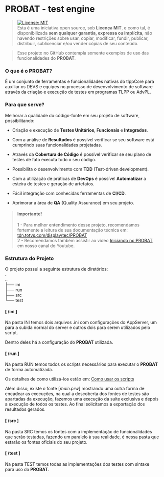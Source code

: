 # PROBAT - test engine

> [![License: MIT](https://img.shields.io/badge/License-MIT-yellow.svg)](https://opensource.org/licenses/MIT)<br>Esta é uma iniciativa open source, sob **Licença MIT**, e como tal, é disponibilizada **sem qualquer garantia, expressa ou implícita**, não havendo restrições sobre usar, copiar, modificar, fundir, publicar, distribuir, sublicenciar e/ou vender cópias de seu conteúdo.

> Esse projeto no GitHub contempla somente exemplos de uso das funcionalidades do **PROBAT**.

### O que é o PROBAT?

É um conjunto de ferramentas e funcionalidades nativas do tlppCore para auxiliar os DEVS e equipes no processo de desenvolvimento de software através da criação e execução de testes em programas TLPP ou AdvPL.

### Para que serve?

Melhorar a qualidade do código-fonte em seu projeto de software, possibilitando: 

* Criação e execução de **Testes Unitários**, **Funcionais** e **Integrados**.

* Com a análise de **Resultados** é possível verificar se seu software está cumprindo suas funcionalidades projetadas.

* Através da **Cobertura de Código** é possível verificar se seu plano de testes de fato executa todo o seu código.

* Possibilita o desenvolvimento com **TDD** (Test-driven development).

* Com a utilização de práticas de **DevOps** é possível **Automatizar** a esteira de testes e geração de artefatos.

* Fácil integração com conhecidas ferramentas de **CI/CD**.

* Aprimorar a área de **QA** (Quality Assurance) em seu projeto.


> #### Importante!
> 
> 1 - Para melhor entendimento desse projeto, recomendamos fortemente a leitura de sua documentação técnica em: [tdn.totvs.com/display/tec/PROBAT](https://tdn.totvs.com/display/tec/PROBAT)<br>
> 2 - Recomendamos também assistir ao vídeo [Iniciando no PROBAT](https://www.youtube.com/watch?v=covZWUvXwRA) em nosso canal do Youtube.

### Estrutura do Projeto

O projeto possui a seguinte estrutura de diretórios:<br>
.<br>
..<br>
├── ini<br>
├── run<br>
├── src<br>
└── test<br>

#### [ /ini ]

Na pasta INI temos dois arquivos .ini com configurações do AppServer, um para a subida normal do server e outros dois para serem utilizados pelo script.

Dentro deles há a configuração do **PROBAT** utilizada.
#### [ /run ]

Na pasta RUN temos todos os scripts necessários para executar o **PROBAT** de forma automatizada.

Os detalhes de como utilizá-los estão em: [Como usar os scripts](scripts.MD)

Além disso, existe o fonte [*main.prw*] mostrando uma outra forma de encadear as execuções, na qual a descoberta dos fontes de testes são apartadas da execução, fazemos uma execução da suite exclusiva e depois a execução de todos os testes. Ao final solicitamos a exportação dos resultados gerados.

#### [ /src ]

Na pasta SRC temos os fontes com a implementação de funcionalidades que serão testadas, fazendo um paralelo à sua realidade, é nessa pasta que estarão os fontes oficiais do seu projeto.

#### [ /test ]

Na pasta TEST temos todas as implementações dos testes com sintaxe para uso do **PROBAT**.
